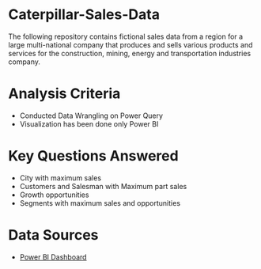 # Caterpillar-Sales-Data
The following repository contains fictional sales data from a region for a large multi-national company that produces and sells various products and services for the construction, mining, energy and transportation industries company.

# Analysis Criteria
- Conducted Data Wrangling on Power Query 
- Visualization has been done only Power BI

# Key Questions Answered
- City with maximum sales
- Customers and Salesman with Maximum part sales
- Growth opportunities
- Segments with maximum sales and opportunities
  
 # Data Sources
 - [Power BI Dashboard](https://app.powerbi.com/view?r=eyJrIjoiZDQ4ZGFmMGEtMjM0OC00NGI1LWI2YzUtMjNhOTE3ODU0NDQwIiwidCI6ImQ1YjdmMzZhLTAyNTktNDMzZS1iYTNkLTZmM2Y3MTFkMDNiYyIsImMiOjh9)
